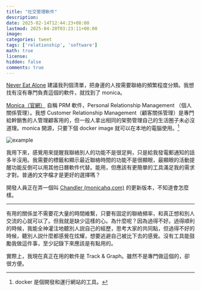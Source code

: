 ```yaml
---
title: "社交管理軟件"
description: 
date: 2025-02-14T12:44:23+08:00
lastmod: 2025-04-20T03:23:11+08:00
image: 
categories: tweet
tags: ['relationship', 'software']
math: true
license: 
hidden: false
comments: true
---
```


[Never Eat Alone](/zh/skill/right-sider/#keith-ferrazzi-tahl-raz---never-eat-alone--and-other-secrets-to-success-one-relationship-at-a-time) 建議我列個清單，把身邊的人按需要聯絡的頻繁程度分類。我想找有沒有專門負責這個的軟件，就找到了 monica。

[Monica（官網）](https://www.monicahq.com/) 自稱 PRM 軟件，Personal Relationship Management （個人關係管理）。我想 Customer Relationship Management（顧客關係管理）是專門給幹銷售的人管理顧客用的，但一般人拿出相同的架勢管理自己的生活圈子未必沒道理。monica 開源，只要下個 docker image 就可以在本地的電腦使用。[^1] 

![example](https://www.monicahq.com/img/dashboard.png)

我用下來，感覺用來提醒我聯絡別人的功能不是很足夠，只是給我發電郵通知的話多半沒用。我需要的標籤和顯示最近聯絡時間的功能不是很顯眼，最顯眼的活動提醒功能反倒可以用其他日曆軟件代替。能用，但應該有更簡單的工具滿足我的需求才對。普通的文字檔才是更好的選擇嗎？

開發人員正在弄一個叫 [Chandler (monicahq.com)](https://www.monicahq.com/blog/chandler-is-in-beta) 的更新版本，不知道會怎麼樣。

[^1]: docker 是個開發和運行網站的工具。


***

有用的關係並不需要花大量的時間維繫，只要有固定的聯絡頻率，和真正想和別人交流的心就可以了。但我就是缺少這樣的心。為什麼呢？因為過得不好。過得順利的時候，我能全神灌注地聽別人説自己的經歷，思考大家的共同點，但過得不好的時候，聽別人説什麼都感覺在炫耀，想要逃避自己被比下去的感覺。沒有工具能鼓勵我做這件事，至少記錄下來應該是有點用的。

實際上，我現在真正在用的軟件是 Track & Graph。雖然不是專門做這個的，卻很方便。

